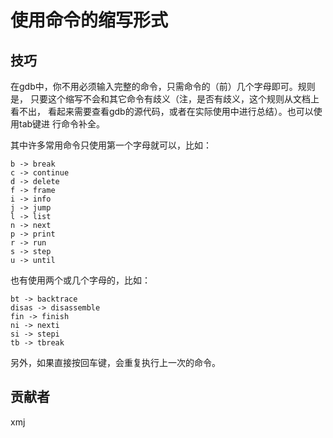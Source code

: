# 使用命令的缩写形式

## 技巧

在gdb中，你不用必须输入完整的命令，只需命令的（前）几个字母即可。规则是，
只要这个缩写不会和其它命令有歧义（注，是否有歧义，这个规则从文档上看不出，
看起来需要查看gdb的源代码，或者在实际使用中进行总结）。也可以使用tab键进
行命令补全。

其中许多常用命令只使用第一个字母就可以，比如：

	b -> break
	c -> continue
	d -> delete
	f -> frame
	i -> info
	j -> jump
    l -> list
	n -> next
	p -> print
	r -> run
	s -> step
	u -> until

也有使用两个或几个字母的，比如：  

	bt -> backtrace
	disas -> disassemble
	fin -> finish
	ni -> nexti
	si -> stepi
	tb -> tbreak
	
另外，如果直接按回车键，会重复执行上一次的命令。

## 贡献者

xmj

